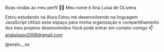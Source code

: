 Boas vindas ao meu perfil 💙💙
Meu nome é Ana Luisa de OLiveira

Estou estudando na Alura
Estou me desenvolvendo na linguagem JavaScript
Utilizo esse espaço para minha organização e compartilhamento dos meu projetos desenvolvidos
Você pode entrar em contato comigo 📫
analuisaso2006@gmail.com

@analu._.so

